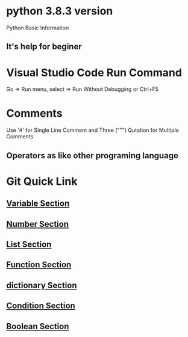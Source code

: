 # python 3.8.3 version
Python Basic Information

## It's help for beginer 

# Visual Studio Code Run Command
Go => Run menu, select => Run Without Debugging or Ctrl+F5

# Comments 
Use '#' for Single Line Comment and Three (""") Qutation for Multiple Comments

## Operators as like other programing language

# Git Quick Link

## [Variable Section ](https://github.com/shafaetjsr/python3.8.3/blob/master/Variables.py)

## [Number Section ](https://github.com/shafaetjsr/python3.8.3/blob/master/Number.py)

## [List Section ](https://github.com/shafaetjsr/python3.8.3/blob/master/List.py)

## [Function Section ](https://github.com/shafaetjsr/python3.8.3/blob/master/Function.py)

## [dictionary Section ](https://github.com/shafaetjsr/python3.8.3/blob/master/Dictionarie.py)

## [Condition Section ](https://github.com/shafaetjsr/python3.8.3/blob/master/Condition.py)

## [Boolean Section ](https://github.com/shafaetjsr/python3.8.3/blob/master/Boolean.py)
